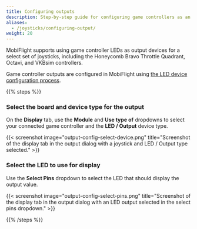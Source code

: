 ```yaml
---
title: Configuring outputs
description: Step-by-step guide for configuring game controllers as an output in MobiFlight.
aliases:
  - /joysticks/configuring-output/
weight: 20
---
```


MobiFlight supports using game controller LEDs as output devices for a select set of joysticks, including the Honeycomb Bravo Throttle Quadrant, Octavi, and VKBsim controllers.

Game controller outputs are configured in MobiFlight using [the LED device configuration process](/devices/led/configuring-input).

{{% steps %}}

### Select the board and device type for the output

On the **Display** tab, use the **Module** and **Use type of** dropdowns to select your connected game controller and the **LED / Output** device type.

{{< screenshot image="output-config-select-device.png" title="Screenshot of the display tab in the output dialog with a joystick and LED / Output type selected." >}}

### Select the LED to use for display

Use the **Select Pins** dropdown to select the LED that should display the output value.

{{< screenshot image="output-config-select-pins.png" title="Screenshot of the display tab in the output dialog with an LED output selected in the select pins dropdown." >}}

{{% /steps %}}
